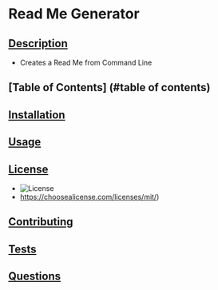 # Read Me Generator
  ## [Description](#description)
  - Creates a Read Me from Command Line
  ## [Table of Contents] (#table of contents)
  ## [Installation](#installation)
  ## [Usage](#usage)
  ## [License](#license)
  - ![License](https://img.shields.io/badge/License-MIT-lightblue.svg)
  - https://choosealicense.com/licenses/mit/)
  ## [Contributing](#contributing)
  ## [Tests](#tests)
  ## [Questions](#questions)
